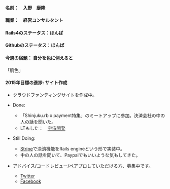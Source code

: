 #### 名前：　入野　康隆

#### 職業：　経営コンサルタント

#### Rails4のステータス：ほんば

#### Githubのステータス：ほんば

#### 今週の宿題： 自分を色に例えると
  「肌色」

#### 2015年目標の進捗: サイト作成
* クラウドファンディングサイトを作成中。

* Done: 
  * 「Shinjuku.rb x payment特集」のミートアップに参加。決済会社の中の人の話を聞いた。
  * LTもした：　[宇宙開発](https://goo.gl/EGlPQS "Shinjuku.rb x payment")

* Still Doing:
  * [Stripe](https://stripe.com/japan "Stripe")で決済機能をRails engineという形で実装中。
  * 中の人の話を聞いて、Paypalでもいいような気もしてきた。
    

* アドバイス/コードレビュー/ペアプロしていただける方、募集中です。
  * [Twitter](https://twitter.com/Yasu_Irino "Irino's Twitter")
  * [Facebook](https://www.facebook.com/irinoyasu "Irino's Facebook")